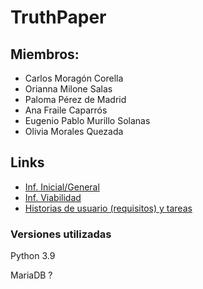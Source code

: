 # TruthPaper
## Miembros:
* Carlos Moragón Corella
* Orianna Milone Salas
* Paloma Pérez de Madrid
* Ana Fraile Caparrós
* Eugenio Pablo Murillo Solanas
* Olivia Morales Quezada

## Links
* [Inf. Inicial/General](https://ceu365-my.sharepoint.com/:w:/g/personal/oriannaalejandra_milonesalas_usp_ceu_es/EcPeZ_vcA-pAgUj0YqQfmygBqF0h4P3rb_NzL8aBhCX5cA)
* [Inf. Viabilidad](https://ceu365-my.sharepoint.com/:w:/g/personal/oriannaalejandra_milonesalas_usp_ceu_es/EeRlQHCwtYlKq4ZRm58f3hMBCaAFYtBnDjIVXkOjEqVpHA?e=PW8ARg)
* [Historias de usuario (requisitos) y tareas](https://ceu365-my.sharepoint.com/:x:/g/personal/oliviaaraceli_moralesquezada_usp_ceu_es/EbdMykyB4TdLtd5WQ-0y1QsB65IzKXPVvoV-ieBVqlbFHA)

### Versiones utilizadas
Python 3.9

MariaDB ?

